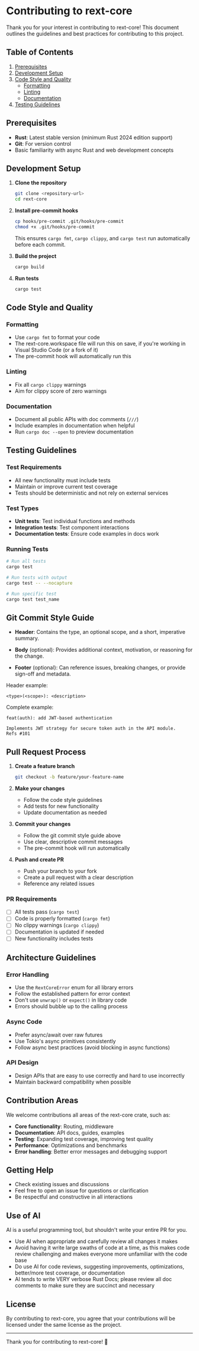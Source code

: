 # Contributing to rext-core

Thank you for your interest in contributing to rext-core! This document outlines the guidelines and best practices for contributing to this project.

## Table of Contents

1. [Prerequisites](#prerequisites)
2. [Development Setup](#development-setup)
3. [Code Style and Quality](#code-style-and-quality)
   - [Formatting](#formatting)
   - [Linting](#linting)
   - [Documentation](#documentation)
4. [Testing Guidelines](#testing-guidelines)


## Prerequisites

- **Rust**: Latest stable version (minimum Rust 2024 edition support)
- **Git**: For version control
- Basic familiarity with async Rust and web development concepts

## Development Setup

1. **Clone the repository**
   ```bash
   git clone <repository-url>
   cd rext-core
   ```

2. **Install pre-commit hooks**
   ```bash
   cp hooks/pre-commit .git/hooks/pre-commit
   chmod +x .git/hooks/pre-commit
   ```

   This ensures `cargo fmt`, `cargo clippy`, and `cargo test` run automatically before each commit.

3. **Build the project**
   ```bash
   cargo build
   ```

4. **Run tests**
   ```bash
   cargo test
   ```

## Code Style and Quality

### Formatting
- Use `cargo fmt` to format your code
- The rext-core.workspace file will run this on save, if you're working in Visual Studio Code (or a fork of it)
- The pre-commit hook will automatically run this

### Linting
- Fix all `cargo clippy` warnings
- Aim for clippy score of zero warnings

### Documentation
- Document all public APIs with doc comments (`///`)
- Include examples in documentation when helpful
- Run `cargo doc --open` to preview documentation

## Testing Guidelines

### Test Requirements
- All new functionality must include tests
- Maintain or improve current test coverage
- Tests should be deterministic and not rely on external services

### Test Types
- **Unit tests**: Test individual functions and methods
- **Integration tests**: Test component interactions
- **Documentation tests**: Ensure code examples in docs work

### Running Tests
```bash
# Run all tests
cargo test

# Run tests with output
cargo test -- --nocapture

# Run specific test
cargo test test_name
```

## Git Commit Style Guide

- **Header**: Contains the type, an optional scope, and a short, imperative summary.

- **Body** (optional): Provides additional context, motivation, or reasoning for the change.

- **Footer** (optional): Can reference issues, breaking changes, or provide sign-off and metadata.

Header example:
```text
<type>(<scope>): <description>
```

Complete example:
```text
feat(auth): add JWT-based authentication

Implements JWT strategy for secure token auth in the API module.
Refs #101
```

## Pull Request Process

1. **Create a feature branch**
   ```bash
   git checkout -b feature/your-feature-name
   ```

2. **Make your changes**
   - Follow the code style guidelines
   - Add tests for new functionality
   - Update documentation as needed

3. **Commit your changes**
   - Follow the git commit style guide above
   - Use clear, descriptive commit messages
   - The pre-commit hook will run automatically

4. **Push and create PR**
   - Push your branch to your fork
   - Create a pull request with a clear description
   - Reference any related issues

### PR Requirements
- [ ] All tests pass (`cargo test`)
- [ ] Code is properly formatted (`cargo fmt`)
- [ ] No clippy warnings (`cargo clippy`)
- [ ] Documentation is updated if needed
- [ ] New functionality includes tests

## Architecture Guidelines

### Error Handling
- Use the `RextCoreError` enum for all library errors
- Follow the established pattern for error context
- Don't use `unwrap()` or `expect()` in library code
- Errors should bubble up to the calling process

### Async Code
- Prefer async/await over raw futures
- Use Tokio's async primitives consistently
- Follow async best practices (avoid blocking in async functions)

### API Design
- Design APIs that are easy to use correctly and hard to use incorrectly
- Maintain backward compatibility when possible

## Contribution Areas

We welcome contributions all areas of the rext-core crate, such as:
- **Core functionality**: Routing, middleware
- **Documentation**: API docs, guides, examples
- **Testing**: Expanding test coverage, improving test quality
- **Performance**: Optimizations and benchmarks
- **Error handling**: Better error messages and debugging support

## Getting Help

- Check existing issues and discussions
- Feel free to open an issue for questions or clarification
- Be respectful and constructive in all interactions

## Use of AI

AI is a useful programming tool, but shouldn't write your entire PR for you.
- Use AI when appropriate and carefully review all changes it makes
- Avoid having it write large swaths of code at a time, as this makes code review challenging and makes everyone more unfamiliar with the code base
- Do use AI for code reviews, suggesting improvements, optimizations, better/more test coverage, or documentation
- AI tends to write VERY verbose Rust Docs; please review all doc comments to make sure they are succinct and necessary

## License

By contributing to rext-core, you agree that your contributions will be licensed under the same license as the project.

---

Thank you for contributing to rext-core! 🦀
